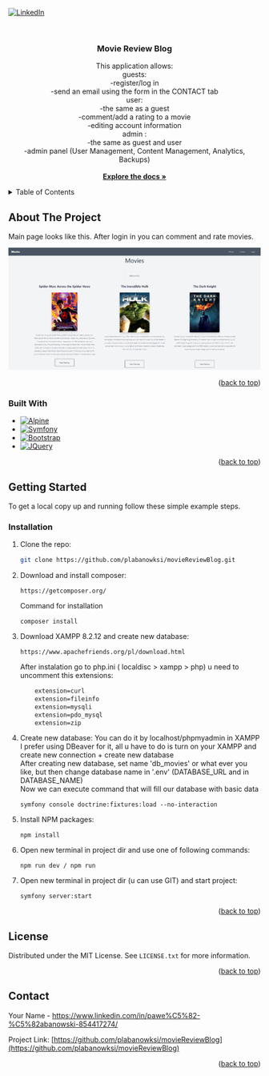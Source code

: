 <a name="readme-top"></a>

[![LinkedIn][linkedin-shield]][linkedin-url]

<br />
<div align="center">
<h3 align="center">Movie Review Blog</h3>

  <p align="center">
    This application allows: <br />
        guests: <br />
        -register/log in <br />
        -send an email using the form in the CONTACT tab <br />
        user:<br />
        -the same as a guest <br />
        -comment/add a rating to a movie <br />
        -editing account information <br />
        admin :<br />
        -the same as guest and user<br />
        -admin panel (User Management, Content Management, Analytics, Backups) <br />
    <br />
    <a href="https://github.com/plabanowksi/movieReviewBlog"><strong>Explore the docs »</strong></a>
    <br />
  </p>
</div>


<!-- TABLE OF CONTENTS -->
<details>
  <summary>Table of Contents</summary>
  <ol>
    <li>
      <a href="#about-the-project">About The Project</a>
      <ul>
        <li><a href="#built-with">Built With</a></li>
      </ul>
    </li>
    <li>
      <a href="#getting-started">Getting Started</a>
      <ul>
        <li><a href="#installation">Installation</a></li>
      </ul>
    </li>
    <li><a href="#license">License</a></li>
    <li><a href="#contact">Contact</a></li>
  </ol>
</details>


<!-- ABOUT THE PROJECT -->
## About The Project
<p align="left">Main page looks like this. After login in you can comment and rate movies.</p>

[![Product Name Screen Shot][product-screenshot]](https://example.com)

<p align="right">(<a href="#readme-top">back to top</a>)</p>



### Built With
* [![Alpine][Alpine.js]][Alpine-url]
* [![Symfony][Symfony.com]][Symfony-url]
* [![Bootstrap][Bootstrap.com]][Bootstrap-url]
* [![JQuery][JQuery.com]][JQuery-url]

<p align="right">(<a href="#readme-top">back to top</a>)</p>



<!-- GETTING STARTED -->
## Getting Started

To get a local copy up and running follow these simple example steps.

### Installation

1. Clone the repo:
   ```sh
   git clone https://github.com/plabanowksi/movieReviewBlog.git
   ```
2. Download and install composer:
    ```
    https://getcomposer.org/
    ```
    Command for installation
    ```
    composer install
    ```
3. Download XAMPP 8.2.12 and create new database:
    ```
    https://www.apachefriends.org/pl/download.html    
    ```
    After instalation go to php.ini ( localdisc > xampp > php) u need to uncomment this extensions:
    ```
        extension=curl
        extension=fileinfo
        extension=mysqli
        extension=pdo_mysql
        extension=zip
    ```
4.  Create new database:
    You can do it by localhost/phpmyadmin in XAMPP <br>
    I prefer using DBeaver for it, all u have to do is turn on your XAMPP and create new connection + create new database <br>
    After creating new database, set name 'db_movies' or what ever you like, but then change database name in '.env' (DATABASE_URL and in DATABASE_NAME)<br>
    Now we can execute command that will fill our database with basic data
    ```
    symfony console doctrine:fixtures:load --no-interaction
    ```
5. Install NPM packages:
    ```
    npm install
    ```
6. Open new terminal in project dir and use one of following commands:
    ```
    npm run dev / npm run
    ```
7. Open new terminal in project dir (u can use GIT) and start project:
    ```
    symfony server:start
    ```

<p align="right">(<a href="#readme-top">back to top</a>)</p>

<!-- LICENSE -->
## License

Distributed under the MIT License. See `LICENSE.txt` for more information.

<p align="right">(<a href="#readme-top">back to top</a>)</p>



<!-- CONTACT -->
## Contact

Your Name - https://www.linkedin.com/in/pawe%C5%82-%C5%82abanowski-854417274/

Project Link: [https://github.com/plabanowksi/movieReviewBlog](https://github.com/plabanowksi/movieReviewBlog)

<p align="right">(<a href="#readme-top">back to top</a>)</p>



<!-- MARKDOWN LINKS & IMAGES -->
[license-shield]: https://img.shields.io/github/license/plabanowksi/movieReviewBlog.svg?style=for-the-badge
[license-url]: https://github.com/plabanowksi/movieReviewBlog/blob/master/LICENSE.txt
[linkedin-shield]: https://img.shields.io/badge/-LinkedIn-black.svg?style=for-the-badge&logo=linkedin&colorB=555
[linkedin-url]: https://www.linkedin.com/in/pawe%C5%82-%C5%82abanowski-854417274/
[product-screenshot]: public/images/mainpage.png

[Alpine.js]: https://img.shields.io/badge/alpinejs-white.svg?style=for-the-badge&logo=alpinedotjs&logoColor=%238BC0D0
[Alpine-url]: https://alpinejs.dev/
[Symfony.com]: https://img.shields.io/badge/symfony-%23000000.svg?style=for-the-badge&logo=symfony&logoColor=white
[Symfony-url]: https://symfony.com/
[Bootstrap.com]: https://img.shields.io/badge/Bootstrap-563D7C?style=for-the-badge&logo=bootstrap&logoColor=white
[Bootstrap-url]: https://getbootstrap.com
[JQuery.com]: https://img.shields.io/badge/jQuery-0769AD?style=for-the-badge&logo=jquery&logoColor=white
[JQuery-url]: https://jquery.com 
